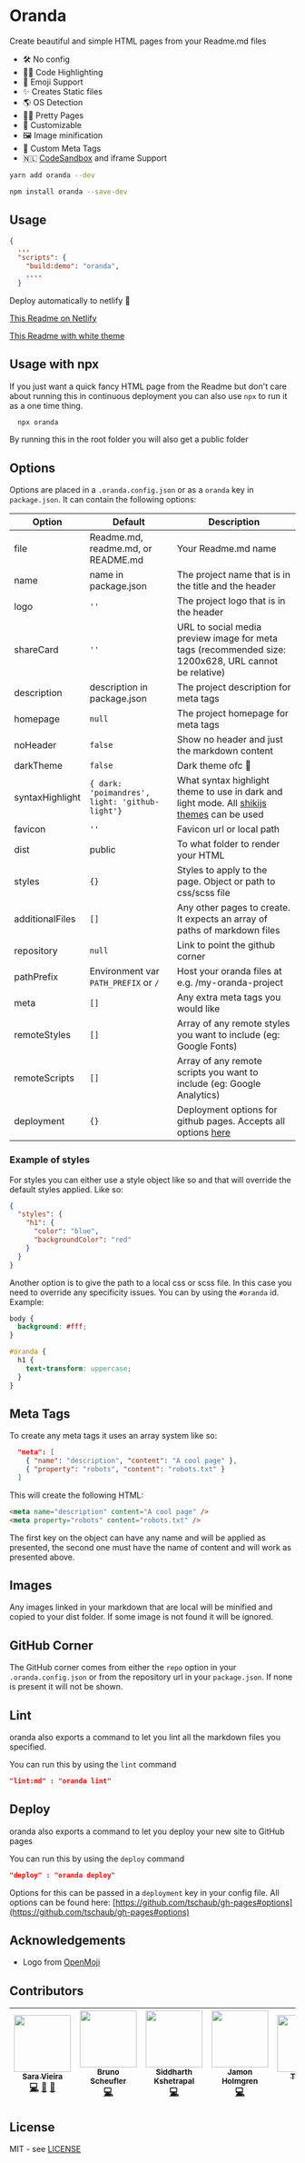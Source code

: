 # Oranda

Create beautiful and simple HTML pages from your Readme.md files

- 🛠 No config
- 👩‍💻 Code Highlighting
- 💯 Emoji Support
- ✨ Creates Static files
- 🌎 OS Detection
- 🏳️‍🌈 Pretty Pages
- 🦄 Customizable
- 🖼 Image minification
- 🧠 Custom Meta Tags
- 🇳🇱 [CodeSandbox](https://codesandbox.io) and iframe Support

```bash
yarn add oranda --dev
```

```bash
npm install oranda --save-dev
```

## Usage

```json
{
  ...
  "scripts": {
    "build:demo": "oranda",
    ....
  }
```

Deploy automatically to netlify 🎉

[This Readme on Netlify](https://oranda.netlify.com/)

[This Readme with white theme](https://5c2678b67b891f18dc5a2a42--oranda.netlify.com/)

## Usage with npx

<!-- markdownlint-disable -->

If you just want a quick fancy HTML page from the Readme but don't care about running this in continuous deployment you can also use `npx` to run it as a one time thing.

<!-- markdownlint-enable -->

```bash
  npx oranda
```

By running this in the root folder you will also get a public folder

## Options

Options are placed in a `.oranda.config.json` or as a `oranda` key in `package.json`.
It can contain the following options:

<!-- markdownlint-disable -->

| Option          | Default                            | Description                                                                                                  |
| --------------- | ---------------------------------- | ------------------------------------------------------------------------------------------------------------ |
| file            | Readme.md, readme.md, or README.md | Your Readme.md name                                                                                          |
| name            | name in package.json               | The project name that is in the title and the header                                                         |
| logo            | `''`                                | The project logo that is in the header                                                                       |
| shareCard       | `''`                                | URL to social media preview image for meta tags (recommended size: 1200x628, URL cannot be relative)         |
| description     | description in package.json        | The project description for meta tags                                                                        |
| homepage        | `null`                               | The project homepage for meta tags                                                                           |
| noHeader        | `false`                              | Show no header and just the markdown content                                                                 |
| darkTheme       | `false`                              | Dark theme ofc 🎉                                                                                             |
| syntaxHighlight | `{ dark: 'poimandres', light: 'github-light'}` | What syntax highlight theme to use in dark and light mode. All [shikijs themes](https://github.com/shikijs/shiki/blob/main/docs/themes.md#all-themes) can be used                     |
| favicon         | `''`                                | Favicon url or local path                                                                                    |
| dist            | public                             | To what folder to render your HTML                                                                           |
| styles          | `{}`                                 | Styles to apply to the page. Object or path to css/scss file                                                 |
| additionalFiles | `[]`                                 | Any other pages to create. It expects an array of paths of markdown files                                    |
| repository            | `null`                               | Link to point the github corner                                                                              |
| pathPrefix      | Environment var `PATH_PREFIX` or `/` | Host your oranda files at e.g. /my-oranda-project                                                            |
| meta            | `[]`                                | Any extra meta tags you would like                                                                           |
| remoteStyles    | `[]`                                | Array of any remote styles you want to include (eg: Google Fonts)                                            |
| remoteScripts   | `[]`                                | Array of any remote scripts you want to include (eg: Google Analytics)                                       |
| deployment      | `{}`                                 | Deployment options for github pages. Accepts all options [here](https://github.com/tschaub/gh-pages#options) |

<!-- markdownlint-enable -->

### Example of styles

For styles you can either use a style object like so and that will override the
default styles applied. Like so:

```json
{
  "styles": {
    "h1": {
      "color": "blue",
      "backgroundColor": "red"
    }
  }
}
```

Another option is to give the path to a local css or scss file.
In this case you need to override any specificity issues.
You can by using the `#oranda` id.
Example:

```css
body {
  background: #fff;
}

#oranda {
  h1 {
    text-transform: uppercase;
  }
}
```

## Meta Tags

To create any meta tags it uses an array system like so:

```json
  "meta": [
    { "name": "description", "content": "A cool page" },
    { "property": "robots", "content": "robots.txt" }
  ]
```

This will create the following HTML:

```html
<meta name="description" content="A cool page" />
<meta property="robots" content="robots.txt" />
```

The first key on the object can have any name and will be applied as presented, the second one must have the name of content and will work as presented above.

## Images

Any images linked in your markdown that are local will be minified and copied to your dist folder.
If some image is not found it will be ignored.

## GitHub Corner

The GitHub corner comes from either the `repo` option in your `.oranda.config.json`
or from the repository url in your `package.json`.
If none is present it will not be shown.

## Lint

oranda also exports a command to let you lint all the markdown files you specified.

You can run this by using the `lint` command

```json
"lint:md" : "oranda lint"
```

## Deploy

oranda also exports a command to let you deploy your new site to GitHub pages

You can run this by using the `deploy` command

```json
"deploy" : "oranda deploy"
```

Options for this can be passed in a `deployment` key in your config file.
All options can be found here: [https://github.com/tschaub/gh-pages#options](https://github.com/tschaub/gh-pages#options)

## Acknowledgements

- Logo from [OpenMoji](https://www.openmoji.org/library/emoji-E000/)

## Contributors

<!-- markdownlint-disable -->
<!-- ALL-CONTRIBUTORS-LIST:START - Do not remove or modify this section -->
<!-- prettier-ignore -->
| [<img src="https://avatars0.githubusercontent.com/u/1051509?v=4" width="100px;"/><br /><sub><b>Sara Vieira</b></sub>](http://iamsaravieira.com)<br />[💻](https://github.com/axodotdev/oranda/commits?author=SaraVieira "Code") [🎨](#design-SaraVieira "Design") [🤔](#ideas-SaraVieira "Ideas, Planning, & Feedback") | [<img src="https://avatars2.githubusercontent.com/u/4772980?v=4" width="100px;"/><br /><sub><b>Bruno Scheufler</b></sub>](https://brunoscheufler.com)<br />[💻](https://github.com/axodotdev/oranda/commits?author=BrunoScheufler "Code") | [<img src="https://avatars0.githubusercontent.com/u/1863771?v=4" width="100px;"/><br /><sub><b>Siddharth Kshetrapal</b></sub>](https://sid.studio)<br />[💻](https://github.com/axodotdev/oranda/commits?author=siddharthkp "Code") | [<img src="https://avatars3.githubusercontent.com/u/1479215?v=4" width="100px;"/><br /><sub><b>Jamon Holmgren</b></sub>](https://jamonholmgren.com)<br />[💻](https://github.com/axodotdev/oranda/commits?author=jamonholmgren "Code") | [<img src="https://avatars0.githubusercontent.com/u/1695613?v=4" width="100px;"/><br /><sub><b>Timothy</b></sub>](http://timothy.is)<br />[💻](https://github.com/axodotdev/oranda/commits?author=timothyis "Code") | [<img src="https://avatars2.githubusercontent.com/u/13808724?v=4" width="100px;"/><br /><sub><b>Andrew Cherniavskii</b></sub>](https://github.com/cherniavskii)<br />[💻](https://github.com/axodotdev/oranda/commits?author=cherniavskii "Code") | [<img src="https://avatars2.githubusercontent.com/u/16899513?v=4" width="100px;"/><br /><sub><b>timkolberger</b></sub>](https://github.com/TimKolberger)<br />[💻](https://github.com/axodotdev/oranda/commits?author=TimKolberger "Code") |
| :---: | :---: | :---: | :---: | :---: | :---: | :---: |

<!-- ALL-CONTRIBUTORS-LIST:END -->
<!-- ALL-CONTRIBUTORS-LIST: START - Do not remove or modify this section -->
<!-- ALL-CONTRIBUTORS-LIST:END -->
<!-- markdownlint-enable -->

## License

MIT - see [LICENSE](https://github.com/axodotdev/oranda/blob/master/LICENSE.md)

